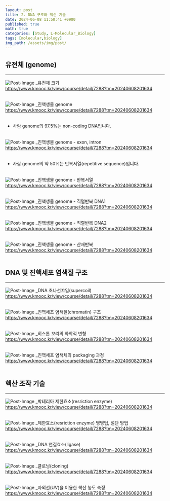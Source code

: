 ```yaml
---
layout: post
title: 2. DNA 구조와 핵산 기술
date: 2024-06-08 11:50:41 +0900
published: true
math: true
categories: [Study, L-Molecular_Biology]
tags: [molecular,biology]
img_path: /assets/img/post/
---
```


## 유전체 (genome)
***

![Post-Image](molecular_biology26.png)
_유전체 크기<br>
https://www.kmooc.kr/view/course/detail/7288?tm=20240608201634
<br><br>

![Post-Image](molecular_biology27.png)
_진핵생물 genome<br>
https://www.kmooc.kr/view/course/detail/7288?tm=20240608201634
<br><br>

* 사람 genome의 97.5%는 non-coding DNA입니다.
<br><br>

![Post-Image](molecular_biology28.png)
_진핵생물 genome - exon, intron<br>
https://www.kmooc.kr/view/course/detail/7288?tm=20240608201634
<br><br>

* 사람 genome의 약 50%는 반복서열(repetitive sequence)입니다.
<br><br>

![Post-Image](molecular_biology29.png)
_진핵생물 genome - 반복서열<br>
https://www.kmooc.kr/view/course/detail/7288?tm=20240608201634
<br><br>

![Post-Image](molecular_biology30.png)
_진핵생물 genome - 직렬반복 DNA1<br>
https://www.kmooc.kr/view/course/detail/7288?tm=20240608201634
<br><br>

![Post-Image](molecular_biology31.png)
_진핵생물 genome - 직렬반복 DNA2<br>
https://www.kmooc.kr/view/course/detail/7288?tm=20240608201634
<br><br>

![Post-Image](molecular_biology32.png)
_진핵생물 genome - 산재반복<br>
https://www.kmooc.kr/view/course/detail/7288?tm=20240608201634
<br><br>

## DNA 및 진핵세포 염색질 구조
***

![Post-Image](molecular_biology33.png)
_DNA 초나선꼬임(supercoil)<br>
https://www.kmooc.kr/view/course/detail/7288?tm=20240608201634
<br><br>

![Post-Image](molecular_biology34.png)
_진핵세초 염색질(chromatin) 구조<br>
https://www.kmooc.kr/view/course/detail/7288?tm=20240608201634
<br><br>

![Post-Image](molecular_biology35.png)
_히스톤 꼬리의 화학적 변형<br>
https://www.kmooc.kr/view/course/detail/7288?tm=20240608201634
<br><br>

![Post-Image](molecular_biology36.png)
_진핵세포 염색체의 packaging 과정<br>
https://www.kmooc.kr/view/course/detail/7288?tm=20240608201634
<br><br>

## 핵산 조작 기술
***

![Post-Image](molecular_biology37.png)
_박테리아 제한효소(resriction enzyme)<br>
https://www.kmooc.kr/view/course/detail/7288?tm=20240608201634
<br><br>

![Post-Image](molecular_biology38.png)
_제한효소(resriction enzyme) 명명법, 절단 방법<br>
https://www.kmooc.kr/view/course/detail/7288?tm=20240608201634
<br><br>

![Post-Image](molecular_biology39.png)
_DNA 연결효소(ligase)<br>
https://www.kmooc.kr/view/course/detail/7288?tm=20240608201634
<br><br>

![Post-Image](molecular_biology40.png)
_클로닝(cloning)<br>
https://www.kmooc.kr/view/course/detail/7288?tm=20240608201634
<br><br>

![Post-Image](molecular_biology41.png)
_자외선(UV)을 이용한 핵산 농도 측정<br>
https://www.kmooc.kr/view/course/detail/7288?tm=20240608201634
<br><br>